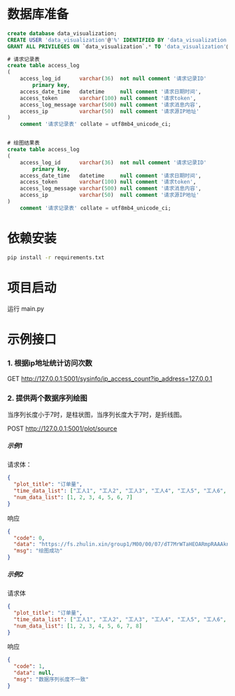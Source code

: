# 数据库准备

```sql
create database data_visualization;
CREATE USER 'data_visualization'@'%' IDENTIFIED BY 'data_visualization';
GRANT ALL PRIVILEGES ON `data_visualization`.* TO 'data_visualization'@'%' WITH GRANT OPTION;
```

```sql
# 请求记录表
create table access_log
(
    access_log_id      varchar(36)  not null comment '请求记录ID'
        primary key,
    access_date_time   datetime     null comment '请求日期时间',
    access_token       varchar(100) null comment '请求token',
    access_log_message varchar(500) null comment '请求消息内容',
    access_ip          varchar(50)  null comment '请求源IP地址'
)
    comment '请求记录表' collate = utf8mb4_unicode_ci;


# 绘图结果表
create table access_log
(
    access_log_id      varchar(36)  not null comment '请求记录ID'
        primary key,
    access_date_time   datetime     null comment '请求日期时间',
    access_token       varchar(100) null comment '请求token',
    access_log_message varchar(500) null comment '请求消息内容',
    access_ip          varchar(50)  null comment '请求源IP地址'
)
    comment '请求记录表' collate = utf8mb4_unicode_ci;
```

# 依赖安装

```bash
pip install -r requirements.txt
```

# 项目启动

运行 main.py

# 示例接口

### 1. 根据ip地址统计访问次数

GET http://127.0.0.1:5001/sysinfo/ip_access_count?ip_address=127.0.0.1

### 2. 提供两个数据序列绘图

当序列长度小于7时，是柱状图，当序列长度大于7时，是折线图。

POST http://127.0.0.1:5001/plot/source

##### 示例1

请求体：

```json
{
  "plot_title": "订单量",
  "time_data_list": ["工人1", "工人2", "工人3", "工人4", "工人5", "工人6", "工人7"],
  "num_data_list": [1, 2, 3, 4, 5, 6, 7]
}
```

响应

```json
{
  "code": 0,
  "data": "https://fs.zhulin.xin/group1/M00/00/07/dT7MrWTaHEOARmpRAAAknNr7VZM568.png",
  "msg": "绘图成功"
}
```

##### 示例2

请求体

```json
{
  "plot_title": "订单量",
  "time_data_list": ["工人1", "工人2", "工人3", "工人4", "工人5", "工人6", "工人7"],
  "num_data_list": [1, 2, 3, 4, 5, 6, 7, 8]
}
```

响应

```json
{
  "code": 1,
  "data": null,
  "msg": "数据序列长度不一致"
}
```